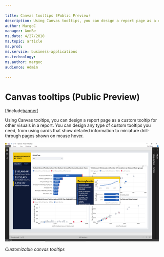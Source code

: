 ```yaml
---

title: Canvas tooltips (Public Preview)
description: Using Canvas tooltips, you can design a report page as a custom tooltip for other visuals in a report.
author: MargoC
manager: AnnBe
ms.date: 4/27/2018
ms.topic: article
ms.prod: 
ms.service: business-applications
ms.technology: 
ms.author: margoc
audience: Admin

---
```

#  Canvas tooltips (Public Preview)




[!include[banner](../../../includes/banner.md)]

Using Canvas tooltips, you can design a report page as a custom tooltip for
other visuals in a report. You can design any type of custom tooltips you need,
from using cards that show detailed information to miniature drill-through pages
shown on mouse hover.

![A screenshot of the customizable canvas tooltips](media/canvas-tooltips-public-preview-1.png "A screenshot of the customizable canvas tooltips")

*Customizable canvas tooltips*
